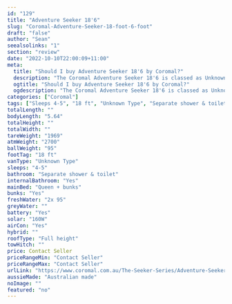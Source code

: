 ```yaml
---
id: "129"
title: "Adventure Seeker 18'6"
slug: "Coromal-Adventure-Seeker-18-foot-6-foot"
draft: "false"
author: "Sean"
seealsolinks: "1"
section: "review"
date: "2022-10-10T22:00:09+11:00"
meta:
  title: "Should I buy Adventure Seeker 18'6 by Coromal?"
  description: "The Coromal Adventure Seeker 18'6 is classed as Unknown Type, and sleeps 4-5 people. It is Australian made and comes in at 18 ft. It generally has Separate shower & toilet."
  ogtitle: "Should I buy Adventure Seeker 18'6 by Coromal?"
  ogdescription: "The Coromal Adventure Seeker 18'6 is classed as Unknown Type, and sleeps 4-5 people. It is Australian made and comes in at 18 ft. It generally has Separate shower & toilet."
categories: ["Coromal"]
tags: ["Sleeps 4-5", "18 ft", "Unknown Type", "Separate shower & toilet", "Full height", "Price Unknown", "Australian made"]
totalLength: ""
bodyLength: "5.64"
totalHeight: ""
totalWidth: ""
tareWeight: "1969"
atmWeight: "2700"
ballWeight: "95"
footTag: "18 ft"
vanType: "Unknown Type"
sleeps: "4-5"
bathroom: "Separate shower & toilet"
internalBathroom: "Yes"
mainBed: "Queen + bunks"
bunks: "Yes"
freshWater: "2x 95"
greyWater: ""
battery: "Yes"
solar: "160W"
airCon: "Yes"
hybrid: ""
roofType: "Full height"
towHitch: ""
price: Contact Seller
priceRangeMin: "Contact Seller"
priceRangeMax: "Contact Seller"
urlLink: "https://www.coromal.com.au/The-Seeker-Series/Adventure-Seeker"
aussieMade: "Australian made"
noImage: ""
featured: "no"
---
```

